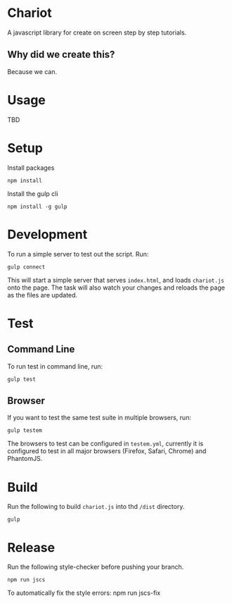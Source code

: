 # Chariot
A javascript library for create on screen step by step tutorials.

## Why did we create this?
Because we can.

# Usage
TBD

# Setup
Install packages

	npm install

Install the gulp cli

	npm install -g gulp


# Development
To run a simple server to test out the script. Run:

	gulp connect

This will start a simple server that serves `index.html`, and loads `chariot.js` onto the page. The task will also watch your changes and reloads the page as the files are updated.

# Test

## Command Line
To run test in command line, run:

	gulp test

## Browser
If you want to test the same test suite in multiple browsers, run:

	gulp testem

The browsers to test can be configured in `testem.yml`, currently it is configured to test in all major browsers (Firefox, Safari, Chrome) and PhantomJS.

# Build
Run the following to build `chariot.js` into thd `/dist` directory.

	gulp

# Release
Run the following style-checker before pushing your branch.

	npm run jscs

To automatically fix the style errors:
	npm run jscs-fix
